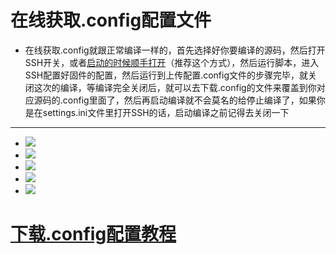 # 在线获取.config配置文件

- 在线获取.config就跟正常编译一样的，首先选择好你要编译的源码，然后打开SSH开关，或者[启动的时候顺手打开](https://github.com/danshui-git/shuoming/blob/master/doc/sd1052.png)（推荐这个方式），然后运行脚本，进入SSH配置好固件的配置，然后运行到上传配置.config文件的步骤完毕，就关闭这次的编译，等编译完全关闭后，就可以去下载.config的文件来覆盖到你对应源码的.config里面了，然后再启动编译就不会莫名的给停止编译了，如果你是在settings.ini文件里打开SSH的话，启动编译之前记得去关闭一下

---

- <img src="https://github.com/danshui-git/shuoming/blob/master/doc/con7.png" />
- <img src="https://github.com/danshui-git/shuoming/blob/master/doc/con6.png" />
- <img src="https://github.com/danshui-git/shuoming/blob/master/doc/con5.png" />
- <img src="https://github.com/danshui-git/shuoming/blob/master/doc/con3.png" />
- <img src="https://github.com/danshui-git/shuoming/blob/master/doc/con4.png" />

#
# [下载.config配置教程](https://github.com/danshui-git/shuoming/blob/master/4%E5%9B%BA%E4%BB%B6%E4%B8%8B%E8%BD%BD.md)
